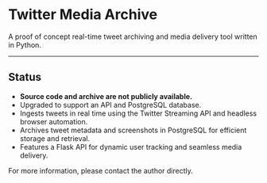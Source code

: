 # Twitter Media Archive

A proof of concept real-time tweet archiving and media delivery tool written in Python.

---

## Status 
- **Source code and archive are not publicly available.**
- Upgraded to support an API and PostgreSQL database.
- Ingests tweets in real time using the Twitter Streaming API and headless browser automation.
- Archives tweet metadata and screenshots in PostgreSQL for efficient storage and retrieval.
- Features a Flask API for dynamic user tracking and seamless media delivery.

For more information, please contact the author directly.
